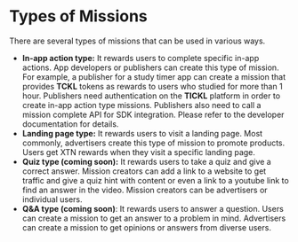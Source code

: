 # Types of Missions

There are several types of missions that can be used in various ways.&#x20;

* **In-app action type:** It rewards users to complete specific in-app actions. App developers or publishers can create this type of mission. For example, a publisher for a study timer app can create a mission that provides **TCKL** tokens as rewards to users who studied for more than 1 hour. Publishers need authentication on the **TICKL** platform in order to create in-app action type missions. Publishers also need to call a mission complete API for SDK integration. Please refer to the developer documentation for details.&#x20;
* **Landing page type:** It rewards users to visit a landing page. Most commonly, advertisers create this type of mission to promote products. Users get XTN rewards when they visit a specific landing page.&#x20;
* **Quiz type (coming soon):** It rewards users to take a quiz and give a correct answer. Mission creators can add a link to a website to get traffic and give a quiz hint with content or even a link to a youtube link to find an answer in the video. Mission creators can be advertisers or individual users.
* **Q\&A type (coming soon)**: It rewards users to answer a question. Users can create a mission to get an answer to a problem in mind. Advertisers can create a mission to get opinions or answers from diverse users.







